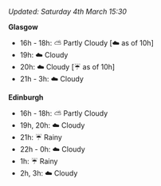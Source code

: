 *Updated: Saturday 4th March 15:30*

**Glasgow**

* 16h - 18h: :partly_sunny: Partly Cloudy [:cloud: as of 10h]
* 19h: :cloud: Cloudy
* 20h: :cloud: Cloudy [:umbrella: as of 10h]
* 21h - 3h: :cloud: Cloudy

**Edinburgh**

* 16h - 18h: :partly_sunny: Partly Cloudy
* 19h, 20h: :cloud: Cloudy
* 21h: :umbrella: Rainy
* 22h - 0h: :cloud: Cloudy
* 1h: :umbrella: Rainy
* 2h, 3h: :cloud: Cloudy
